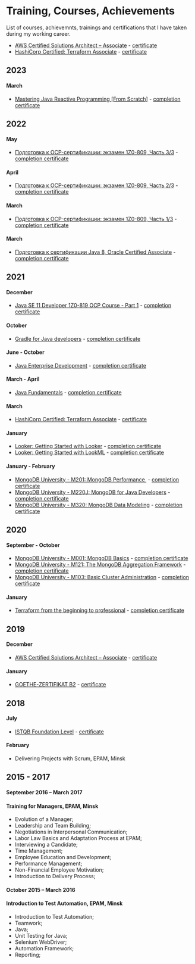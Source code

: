 # Training, Courses, Achievements
List of courses, achievemnts, trainings and certifications that I have taken during my working career.

* [AWS Certified Solutions Architect – Associate](https://aws.amazon.com/training/) - [certificate](certs/AWS%20Certified%20Solutions%20Architect%20-%20Associate%20certificate.pdf)
* [HashiCorp Certified: Terraform Associate](https://www.hashicorp.com/certification/terraform-associate) - [certificate](https://www.credly.com/badges/cb2ec80b-ff5a-4a39-a69f-4658ccd7e754)


## 2023

#### March
+ [Mastering Java Reactive Programming [From Scratch]](https://www.udemy.com/course/complete-java-reactive-programming/) - [completion certificate](https://www.udemy.com/certificate/UC-026a0515-c402-4c6c-b40b-313e538532d2/)

## 2022

#### May
* [Подготовка к OCP-сертификации: экзамен 1Z0-809, Часть 3/3](https://www.udemy.com/course/ocp-1z0-809-33/) - [completion certificate](https://www.udemy.com/certificate/UC-5e1727c8-0790-4c15-bb4b-230bfc682398/)

#### April
* [Подготовка к OCP-сертификации: экзамен 1Z0-809, Часть 2/3](https://www.udemy.com/course/ocp-1z0-809-23/) - [completion certificate](https://www.udemy.com/certificate/UC-b6af4389-6207-492d-85f6-accaa665f214/)

#### March
* [Подготовка к OCP-сертификации: экзамен 1Z0-809, Часть 1/3](https://www.udemy.com/course/ocp-1z0-809-13/) - [completion certificate](https://www.udemy.com/certificate/UC-598ab187-0f87-4472-9c33-3b9eff063fc1/)

#### March
* [Подготовка к сертификации Java 8, Oracle Certified Associate](https://www.udemy.com/course/java-8-oracle-certified-associate/) - [completion certificate](https://www.udemy.com/certificate/UC-b6b92c8f-b044-41ee-9364-08858586a8aa/)

## 2021
#### December
* [Java SE 11 Developer 1Z0-819 OCP Course - Part 1](https://www.udemy.com/course/java-se-11-developer-1z0-819-ocp-course-part-1/) - [completion certificate](https://www.udemy.com/certificate/UC-1a87fc59-702e-4111-b0ce-881b6c688764/)

#### October
* [Gradle for Java developers](https://www.udemy.com/course/gradle-for-java-developers/) - [completion certificate](https://www.udemy.com/certificate/UC-262a44b6-a0ca-48ec-bdbf-2c434ac2b315/)

#### June - October
* [Java Enterprise Development](https://www.it-academy.by/) - [completion certificate](certs/Java_enterprise_development_it_academy.pdf)

#### March - April
* [Java Fundamentals](https://www.it-academy.by/) - [completion certificate](certs/Java_fundamentals_it_academy.pdf)

#### March
* [HashiCorp Certified: Terraform Associate](https://www.hashicorp.com/certification/terraform-associate) - [certificate](https://www.credly.com/badges/cb2ec80b-ff5a-4a39-a69f-4658ccd7e754)

#### January
* [Looker: Getting Started with Looker](https://training.looker.com/) - [completion certificate](https://verify.skilljar.com/c/j59xj9q2fwsz)
* [Looker: Getting Started with LookML](https://training.looker.com/) - [completion certificate](https://verify.skilljar.com/c/kk9es63moqf7)

#### January - February
* [MongoDB University - M201: MongoDB Performance ](https://university.mongodb.com/courses/M201/about) - [completion certificate](certs/M201_proof_of_completion.jpeg)
* [MongoDB University - M220J: MongoDB for Java Developers](https://university.mongodb.com/courses/M220J/about) - [completion certificate](certs/M220J_proof_of_completion.jpeg)
* [MongoDB University - M320: MongoDB Data Modeling](https://university.mongodb.com/courses/M320/about) - [completion certificate](certs/M320_proof_of_completion.jpeg)

## 2020
#### September - October
* [MongoDB University - M001: MongoDB Basics](https://university.mongodb.com/courses/M001/about) - [completion certificate](certs/M001_proof_of_completion.jpeg)
* [MongoDB University - M121: The MongoDB Aggregation Framework](https://university.mongodb.com/courses/M121/about) - [completion certificate](certs/M121_proof_of_completion.jpeg)
* [MongoDB University - M103: Basic Cluster Administration](https://university.mongodb.com/courses/M103/about) - [completion certificate](certs/M103_proof_of_completion.jpeg)

#### January
* [Terraform from the beginning to professional](https://www.udemy.com/course/rus-terraform/) - [completion certificate](https://udemy-certificate.s3.amazonaws.com/image/UC-11F0ROJU.jpg)

## 2019
#### December
* [AWS Certified Solutions Architect – Associate](https://aws.amazon.com/training/) - [certificate](certs/AWS%20Certified%20Solutions%20Architect%20-%20Associate%20certificate.pdf)

#### January
* [GOETHE-ZERTIFIKAT B2](https://www.goethe.de/ins/by/de/spr/prf/gzb2.html) - [certificate](certs/GoetheZertificatB2.pdf)

## 2018
#### July
* [ISTQB Foundation Level](https://www.istqb.org/certification-path-root/foundation-level-2018.html) - [certificate](certs/Certificate_57730_CTFL-BY_Salauyou_07_07_2018_Minsk.pdf)

#### February	
* Delivering Projects with Scrum, EPAM, Minsk

## 2015 - 2017
#### September 2016 – March 2017
#### Training for Managers, EPAM, Minsk
* Evolution of a Manager;
* Leadership and Team Building;
* Negotiations in Interpersonal Communication; 
* Labor Law Basics and Adaptation Process at EPAM;
* Interviewing a Candidate;
* Time Management;
* Employee Education and Development;
* Performance Management;
* Non-Financial Employee Motivation;
* Introduction to Delivery Process;

#### October 2015 – March 2016
#### Introduction to Test Automation, EPAM, Minsk
* Introduction to Test Automation;
* Teamwork;  
* Java;
* Unit Testing for Java; 
* Selenium WebDriver;
* Automation Framework;
* Reporting;
